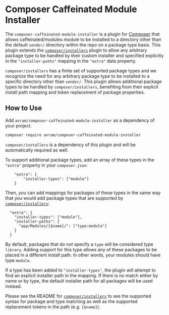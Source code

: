 # Composer Caffeinated Module Installer

The `composer-caffeinated-module-installer` is a plugin for [Composer](https://getcomposer.org/) that allows
caffeinated/modules module to be installed to a directory other than the default `vendor/` directory within
the repo on a package type basis. This plugin extends the [`composer/installers`](https://github.com/composer/installers)
plugin to allow any arbitrary package type to be handled by their custom installer and specified explicitly in the
`"installer-paths"` mapping in the `"extra"` data property.

`composer/installers` has a finite set of supported package types and we recognize the need for
any arbitrary package type to be installed to a specific directory other than `vendor/`. This plugin
allows additional package types to be handled by `composer/installers`, benefiting from their explicit install path
mapping and token replacement of package properties.

## How to Use
Add `avram/composer-caffeinated-module-installer` as a dependency of your project.
```sh
composer require avram/composer-caffeinated-module-installer
```
`composer/installers` is a dependency of this plugin and will be automatically required as well.

To support additional package types, add an array of these types in the `"extra"` property in your `composer.json`:
```
	"extra": {
		"installer-types": ["module"]
	}
```
Then, you can add mappings for packages of these types in the same way that you would add package types
that are supported by [`composer/installers`](https://github.com/composer/installers#custom-install-paths):
```
  "extra": {
    "installer-types": ["module"],
    "installer-paths": {
      "app/Modules/{$name}/": ["type:module"]
    }
  }
```
By default, packages that do not specify a `type` will be considered type `library`. Adding support for this type
allows any of these packages to be placed in a different install path. In other words, your modules should have type `module`.

If a type has been added to `"installer-types"`, the plugin will attempt to find an explicit installer path in the mapping.
If there is no match either by name or by type, the default installer path for all packages will be used instead.

Please see the README for [`composer/installers`](https://github.com/composer/installers) to see the supported
syntax for package and type matching as well as the supported replacement tokens in the path (e.g. `{$name}`).
